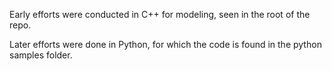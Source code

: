 Early efforts were conducted in C++ for modeling, seen in the root of the repo.

Later efforts were done in Python, for which the code is found in the python samples folder.